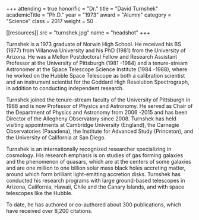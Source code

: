 +++
attending = true
honorific = "Dr."
title     = "David Turnshek"
academicTitle = "Ph.D."
year      = "1973"
award     = "Alumni"
category  = "Science"
class     = 2017
weight    = 50

[[resources]]
  src  = "turnshek.jpg"
  name = "headshot"
+++

Turnshek is a 1973 graduate of Norwin High School. He received his BS (1977) from Villanova University and his PhD (1981) from the University of Arizona. He was a Mellon Postdoctoral Fellow and Research Assistant Professor at the University of Pittsburgh (1981 -1984) and a tenure-stream Astronomer at the Space Telescope Science Institute (1984 -1988), where he worked on the Hubble Space Telescope as both a calibration scientist and an instrument scientist for the Goddard High Resolu­tion Spectrograph, in addition to conducting independent research.

Turnshek joined the tenure-stream faculty of the University of Pittsburgh in 1988 and is now Professor of Physics and Astronomy. He served as Chair of the Depart­ment of Physics and Astronomy from 2006 -2015 and has been Director of the Allegheny Observatory since 2008. Turnshek has held visiting appointments at Cambridge University (England), the Carnegie Observatories (Pasadena), the Institute for Advanced Study (Princeton), and the University of California at San Diego.

Turnshek is an internationally recognized researcher specializing in cosmology. His research emphasis is on studies of gas forming galaxies and the phenomenon of quasars, which are at the centers of some galaxies and are one million to one billion solar mass black holes accreting matter, around which form brilliant light-emitting accretion disks. Turnshek has conducted his research programs with large ground-based telescopes in Arizona, California, Hawaii, Chile and the Canary Islands, and with space telescopes like the Hubble.

To date, he has authored or co-authored about 300 publications, which have received over 8,200 citations.
